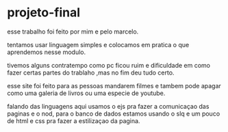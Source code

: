 # projeto-final

esse trabalho foi feito por mim e pelo marcelo.

tentamos usar linguagem simples e colocamos em pratica o que aprendemos nesse modulo.

tivemos alguns contratempo como pc ficou ruim e dificuldade em como fazer certas partes do trablaho ,mas no fim deu tudo certo.

esse site foi feito para as pessoas mandarem filmes e tambem pode apagar como uma galeria de livros ou uma especie de youtube.

falando das linguagens aqui usamos o ejs pra fazer a comunicaçao das paginas e o nod,
para o banco de dados estamos usando o slq e um pouco de html e css pra fazer a estilizaçao da pagina.



 
